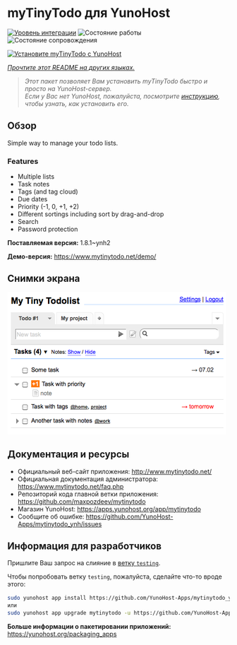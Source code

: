 <!--
Важно: этот README был автоматически сгенерирован <https://github.com/YunoHost/apps/tree/master/tools/readme_generator>
Он НЕ ДОЛЖЕН редактироваться вручную.
-->

# myTinyTodo для YunoHost

[![Уровень интеграции](https://dash.yunohost.org/integration/mytinytodo.svg)](https://ci-apps.yunohost.org/ci/apps/mytinytodo/) ![Состояние работы](https://ci-apps.yunohost.org/ci/badges/mytinytodo.status.svg) ![Состояние сопровождения](https://ci-apps.yunohost.org/ci/badges/mytinytodo.maintain.svg)

[![Установите myTinyTodo с YunoHost](https://install-app.yunohost.org/install-with-yunohost.svg)](https://install-app.yunohost.org/?app=mytinytodo)

*[Прочтите этот README на других языках.](./ALL_README.md)*

> *Этот пакет позволяет Вам установить myTinyTodo быстро и просто на YunoHost-сервер.*  
> *Если у Вас нет YunoHost, пожалуйста, посмотрите [инструкцию](https://yunohost.org/install), чтобы узнать, как установить его.*

## Обзор

Simple way to manage your todo lists. 

### Features

- Multiple lists
- Task notes
- Tags (and tag cloud)
- Due dates
- Priority (-1, 0, +1, +2)
- Different sortings including sort by drag-and-drop
- Search
- Password protection


**Поставляемая версия:** 1.8.1~ynh2

**Демо-версия:** <https://www.mytinytodo.net/demo/>

## Снимки экрана

![Снимок экрана myTinyTodo](./doc/screenshots/shot-v14b1.png)

## Документация и ресурсы

- Официальный веб-сайт приложения: <http://www.mytinytodo.net/>
- Официальная документация администратора: <https://www.mytinytodo.net/faq.php>
- Репозиторий кода главной ветки приложения: <https://github.com/maxpozdeev/mytinytodo>
- Магазин YunoHost: <https://apps.yunohost.org/app/mytinytodo>
- Сообщите об ошибке: <https://github.com/YunoHost-Apps/mytinytodo_ynh/issues>

## Информация для разработчиков

Пришлите Ваш запрос на слияние в [ветку `testing`](https://github.com/YunoHost-Apps/mytinytodo_ynh/tree/testing).

Чтобы попробовать ветку `testing`, пожалуйста, сделайте что-то вроде этого:

```bash
sudo yunohost app install https://github.com/YunoHost-Apps/mytinytodo_ynh/tree/testing --debug
или
sudo yunohost app upgrade mytinytodo -u https://github.com/YunoHost-Apps/mytinytodo_ynh/tree/testing --debug
```

**Больше информации о пакетировании приложений:** <https://yunohost.org/packaging_apps>
